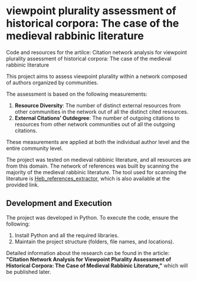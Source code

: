# viewpoint plurality assessment of historical corpora: The case of the medieval rabbinic literature

 Code and resources for the artilce: Citation network analysis for viewpoint plurality assessment of historical corpora: The case of the medieval rabbinic literature

This project aims to assess viewpoint plurality within a network composed of authors organized by communities.

The assessment is based on the following measurements:
1. **Resource Diversity**: The number of distinct external resources from other communities in the network out of all the distinct cited resources.
2. **External Citations’ Outdegree**: The number of outgoing citations to resources from other network communities out of all the outgoing citations.

These measurements are applied at both the individual author level and the entire community level.

The project was tested on medieval rabbinic literature, and all resources are from this domain. The network of references was built by scanning the majority of the medieval rabbinic literature. The tool used for scanning the literature is [Heb_references_extractor](https://github.com/NatiBenGigi/Heb_references_extractor), which is also available at the provided link.

## Development and Execution

The project was developed in Python. To execute the code, ensure the following:
1. Install Python and all the required libraries.
2. Maintain the project structure (folders, file names, and locations).

Detailed information about the research can be found in the article: **"Citation Network Analysis for Viewpoint Plurality Assessment of Historical Corpora: The Case of Medieval Rabbinic Literature,"** which will be published later.
